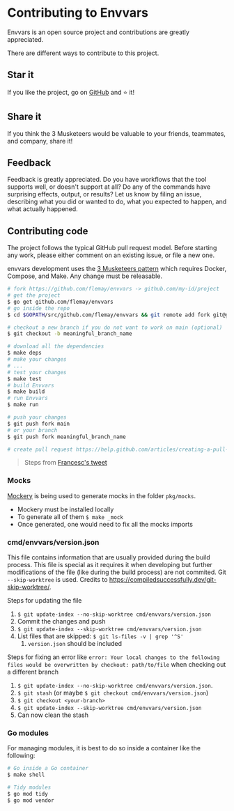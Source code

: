 # Contributing to Envvars

Envvars is an open source project and contributions are greatly appreciated.

There are different ways to contribute to this project.

## Star it

If you like the project, go on [GitHub](https://github.com/flemay/envvars) and ⭐️ it!

## Share it

If you think the 3 Musketeers would be valuable to your friends, teammates, and company, share it!

## Feedback

Feedback is greatly appreciated. Do you have workflows that the tool supports well, or doesn't support at all? Do any of the commands have surprising effects, output, or results? Let us know by filing an issue, describing what you did or wanted to do, what you expected to happen, and what actually happened.

## Contributing code

The project follows the typical GitHub pull request model. Before starting any work, please either comment on an existing issue, or file a new one.

envvars development uses the [3 Musketeers pattern](https://github.com/flemay/3musketeers) which requires Docker, Compose, and Make. Any change must be releasable.

```bash
# fork https://github.com/flemay/envvars -> github.com/my-id/project
# get the project
$ go get github.com/flemay/envvars
# go inside the repo
$ cd $GOPATH/src/github.com/flemay/envvars && git remote add fork git@github.com:my-id/project.git

# checkout a new branch if you do not want to work on main (optional)
$ git checkout -b meaningful_branch_name

# download all the dependencies
$ make deps
# make your changes
# ...
# test your changes
$ make test
# build Envvars
$ make build
# run Envvars
$ make run

# push your changes
$ git push fork main
# or your branch
$ git push fork meaningful_branch_name

# create pull request https://help.github.com/articles/creating-a-pull-request/
```

> Steps from [Francesc's tweet](https://mobile.twitter.com/francesc/status/1009487969198075905)

### Mocks

[Mockery](https://github.com/vektra/mockery) is being used to generate mocks in the folder `pkg/mocks`.

- Mockery must be installed locally
- To generate all of them `$ make _mock`
- Once generated, one would need to fix all the mocks imports

### cmd/envvars/version.json

This file contains information that are usually provided during the build process. This file is special as it requires it when developing but further modifications of the file (like during the build process)  are not commited. Git `--skip-worktree` is used. Credits to https://compiledsuccessfully.dev/git-skip-worktree/.

Steps for updating the file

1. `$ git update-index --no-skip-worktree cmd/envvars/version.json`
1. Commit the changes and push
1. `$ git update-index --skip-worktree cmd/envvars/version.json`
1. List files that are skipped: `$ git ls-files -v | grep '^S'`
    1. `version.json` should be included

Steps for fixing an error like `error: Your local changes to the following files would be overwritten by checkout: path/to/file` when checking out a different branch

1. `$ git update-index --no-skip-worktree cmd/envvars/version.json`.
1. `$ git stash` (or maybe `$ git checkout cmd/envvars/version.json`)
1. `$ git checkout <your-branch>`
1. `$ git update-index --skip-worktree cmd/envvars/version.json`
1. Can now clean the stash

### Go modules

For managing modules, it is best to do so inside a container like the following:

```bash
# Go inside a Go container
$ make shell

# Tidy modules
$ go mod tidy
$ go mod vendor
```

